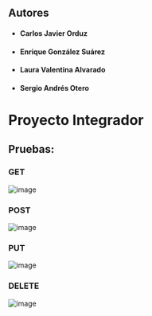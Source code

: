 ## Autores
- #### Carlos Javier Orduz
- #### Enrique González Suárez
- #### Laura Valentina Alvarado
- #### Sergio Andrés Otero

# Proyecto Integrador

## Pruebas:

### GET
![image](https://user-images.githubusercontent.com/98189066/219884405-655c6b29-890d-419b-a9dc-a3eadda0216e.png)

### POST
![image](https://user-images.githubusercontent.com/98189066/219884420-48acb417-3e3d-4abf-bab3-ef4fbe7d4d19.png)

### PUT
![image](https://user-images.githubusercontent.com/98189066/219885035-05c483ae-9c1e-4279-a248-4993ae034c2f.png)

### DELETE
![image](https://user-images.githubusercontent.com/98189066/219885059-e07b5b08-0977-4c31-b03c-41966e1881ee.png)
